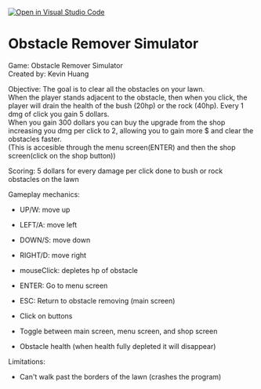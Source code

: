 [![Open in Visual Studio Code](https://classroom.github.com/assets/open-in-vscode-f059dc9a6f8d3a56e377f745f24479a46679e63a5d9fe6f495e02850cd0d8118.svg)](https://classroom.github.com/online_ide?assignment_repo_id=6696052&assignment_repo_type=AssignmentRepo)
# Obstacle Remover Simulator

Game: Obstacle Remover Simulator                                       
Created by: Kevin Huang

Objective: 
The goal is to clear all the obstacles on your lawn.                             
When the player stands adjacent to the obstacle, then when you click, 
the player will drain the health of the bush (20hp) or the rock (40hp). Every 1 dmg of click you gain 5 dollars.                 
When you gain 300 dollars you can buy the upgrade from the shop increasing you dmg per click to 2, allowing you
to gain more $ and clear the obstacles faster.                     
(This is accesible through the menu screen(ENTER) and then the shop screen(click on the shop button))

Scoring:
5 dollars for every damage per click done to bush or rock obstacles on the lawn

Gameplay mechanics:
- UP/W: move up
- LEFT/A: move left
- DOWN/S: move down
- RIGHT/D: move right
- mouseClick: depletes hp of obstacle 
- ENTER: Go to menu screen
- ESC: Return to obstacle removing (main screen)                               

- Click on buttons
- Toggle between main screen, menu screen, and shop screen   
- Obstacle health (when health fully depleted it will disappear)                                                        


Limitations:
- Can't walk past the borders of the lawn (crashes the program)

